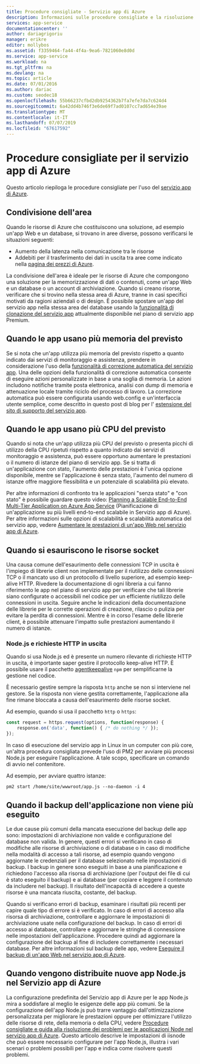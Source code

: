 ```yaml
---
title: Procedure consigliate - Servizio app di Azure
description: Informazioni sulle procedure consigliate e la risoluzione dei problemi per il servizio app di Azure.
services: app-service
documentationcenter: ''
author: dariagrigoriu
manager: erikre
editor: mollybos
ms.assetid: f3359464-fa44-4f4a-9ea6-7821060e8d0d
ms.service: app-service
ms.workload: na
ms.tgt_pltfrm: na
ms.devlang: na
ms.topic: article
ms.date: 07/01/2016
ms.author: dariac
ms.custom: seodec18
ms.openlocfilehash: 55b66237cfbd2db9254362b7fa7efe7da7c624d4
ms.sourcegitcommit: 6a42dd4b746f3e6de69f7ad0107cc7ad654e39ae
ms.translationtype: MT
ms.contentlocale: it-IT
ms.lasthandoff: 07/07/2019
ms.locfileid: "67617592"
---
```

# <a name="best-practices-for-azure-app-service"></a>Procedure consigliate per il servizio app di Azure
Questo articolo riepiloga le procedure consigliate per l'uso del [servizio app di Azure](https://go.microsoft.com/fwlink/?LinkId=529714). 

## <a name="colocation"></a>Condivisione dell'area
Quando le risorse di Azure che costituiscono una soluzione, ad esempio un'app Web e un database, si trovano in aree diverse, possono verificarsi le situazioni seguenti:

* Aumento della latenza nella comunicazione tra le risorse
* Addebiti per il trasferimento dei dati in uscita tra aree come indicato nella [pagina dei prezzi di Azure](https://azure.microsoft.com/pricing/details/data-transfers).

La condivisione dell'area è ideale per le risorse di Azure che compongono una soluzione per la memorizzazione di dati o contenuti, come un'app Web e un database o un account di archiviazione. Quando si creano risorse, verificare che si trovino nella stessa area di Azure, tranne in casi specifici motivati da ragioni aziendali o di design. È possibile spostare un'app del servizio app nella stessa area del database usando la [funzionalità di clonazione del servizio app](app-service-web-app-cloning.md) attualmente disponibile nel piano di servizio app Premium.   

## <a name="memoryresources"></a>Quando le app usano più memoria del previsto
Se si nota che un'app utilizza più memoria del previsto rispetto a quanto indicato dai servizi di monitoraggio e assistenza, prendere in considerazione l'uso della [funzionalità di correzione automatica del servizio app](https://azure.microsoft.com/blog/auto-healing-windows-azure-web-sites). Una delle opzioni della funzionalità di correzione automatica consente di eseguire azioni personalizzate in base a una soglia di memoria. Le azioni includono notifiche tramite posta elettronica, analisi con dump di memoria e attenuazione locale tramite riciclo del processo di lavoro. La correzione automatica può essere configurata usando web.config e un'interfaccia utente semplice, come descritto in questo post di blog per l' [estensione del sito di supporto del servizio app](https://azure.microsoft.com/blog/additional-updates-to-support-site-extension-for-azure-app-service-web-apps).   

## <a name="CPUresources"></a>Quando le app usano più CPU del previsto
Quando si nota che un'app utilizza più CPU del previsto o presenta picchi di utilizzo della CPU ripetuti rispetto a quanto indicato dai servizi di monitoraggio e assistenza, può essere opportuno aumentare le prestazioni o il numero di istanze del piano di servizio app. Se si tratta di un'applicazione con stato, l'aumento delle prestazioni è l'unica opzione disponibile, mentre se l'applicazione è senza stato, l'aumento del numero di istanze offre maggiore flessibilità e un potenziale di scalabilità più elevato. 

Per altre informazioni di confronto tra le applicazioni "senza stato" e "con stato" è possibile guardare questo video: [Planning a Scalable End-to-End Multi-Tier Application on Azure App Service](https://channel9.msdn.com/Events/TechEd/NorthAmerica/2014/DEV-B414#fbid=?hashlink=fbid) (Pianificazione di un'applicazione su più livelli end-to-end scalabile in Servizio app di Azure). Per altre informazioni sulle opzioni di scalabilità e scalabilità automatica del servizio app, vedere [Aumentare le prestazioni di un'app Web nel servizio app di Azure](web-sites-scale.md).  

## <a name="socketresources"></a>Quando si esauriscono le risorse socket
Una causa comune dell'esaurimento delle connessioni TCP in uscita è l'impiego di librerie client non implementate per il riutilizzo delle connessioni TCP o il mancato uso di un protocollo di livello superiore, ad esempio keep-alive HTTP. Rivedere la documentazione di ogni libreria a cui fanno riferimento le app nel piano di servizio app per verificare che tali librerie siano configurate o accessibili nel codice per un efficiente riutilizzo delle connessioni in uscita. Seguire anche le indicazioni della documentazione delle librerie per le corrette operazioni di creazione, rilascio o pulizia per evitare la perdita di connessioni. Mentre è in corso l'esame delle librerie client, è possibile attenuare l'impatto sulle prestazioni aumentando il numero di istanze.

### <a name="nodejs-and-outgoing-http-requests"></a>Node.js e richieste HTTP in uscita
Quando si usa Node.js ed è presente un numero rilevante di richieste HTTP in uscita, è importante saper gestire il protocollo keep-alive HTTP. È possibile usare il pacchetto [agentkeepalive](https://www.npmjs.com/package/agentkeepalive) `npm` per semplificarne la gestione nel codice.

È necessario gestire sempre la risposta `http` anche se non si interviene nel gestore. Se la risposta non viene gestita correttamente, l'applicazione alla fine rimane bloccata a causa dell'esaurimento delle risorse socket.

Ad esempio, quando si usa il pacchetto `http` o `https`:

```javascript
const request = https.request(options, function(response) {
    response.on('data', function() { /* do nothing */ });
});
```

In caso di esecuzione del servizio app in Linux in un computer con più core, un'altra procedura consigliata prevede l'uso di PM2 per avviare più processi Node.js per eseguire l'applicazione. A tale scopo, specificare un comando di avvio nel contenitore.

Ad esempio, per avviare quattro istanze:

```
pm2 start /home/site/wwwroot/app.js --no-daemon -i 4
```

## <a name="appbackup"></a>Quando il backup dell'applicazione non viene più eseguito
Le due cause più comuni della mancata esecuzione del backup delle app sono: impostazioni di archiviazione non valide e configurazione del database non valida. In genere, questi errori si verificano in caso di modifiche alle risorse di archiviazione o di database o in caso di modifiche nella modalità di accesso a tali risorse, ad esempio quando vengono aggiornate le credenziali per il database selezionato nelle impostazioni di backup. I backup in genere sono eseguiti in base a una pianificazione e richiedono l'accesso alla risorsa di archiviazione (per l'output dei file di cui è stato eseguito il backup) e ai database (per copiare e leggere il contenuto da includere nel backup). Il risultato dell'incapacità di accedere a queste risorse è una mancata riuscita, costante, del backup. 

Quando si verificano errori di backup, esaminare i risultati più recenti per capire quale tipo di errore si è verificato. In caso di errori di accesso alla risorsa di archiviazione, controllare e aggiornare le impostazioni di archiviazione usate nella configurazione del backup. In caso di errori di accesso ai database, controllare e aggiornare le stringhe di connessione nelle impostazioni dell'applicazione. Procedere quindi ad aggiornare la configurazione del backup al fine di includere correttamente i necessari database. Per altre informazioni sul backup delle app, vedere [Eseguire il backup di un'app Web nel servizio app di Azure](manage-backup.md).

## <a name="nodejs"></a>Quando vengono distribuite nuove app Node.js nel Servizio app di Azure
La configurazione predefinita del Servizio app di Azure per le app Node.js mira a soddisfare al meglio le esigenze delle app più comuni. Se la configurazione dell'app Node.js può trarre vantaggio dall'ottimizzazione personalizzata per migliorare le prestazioni oppure per ottimizzare l'utilizzo delle risorse di rete, della memoria o della CPU, vedere [Procedure consigliate e guida alla risoluzione dei problemi per le applicazioni Node nel servizio app di Azure](app-service-web-nodejs-best-practices-and-troubleshoot-guide.md). Questo articolo descrive le impostazioni di iisnode che può essere necessario configurare per l'app Node.js, illustra i vari scenari o problemi possibili per l'app e indica come risolvere questi problemi.

